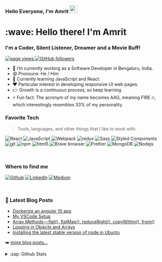 ### Hello Everyone, I'm Amrit <img src="https://media.giphy.com/media/hvRJCLFzcasrR4ia7z/giphy.gif" width="25px">
<h1 align="left">:wave: Hello there! I'm Amrit </h1>

<h3 align="left">I'm a Coder, Silent Listener, Dreamer and a Movie Buff!</h3>

<p align="left">
  <a href="https://github.com/aamrits/aamrits">
    <img src="https://komarev.com/ghpvc/?username=aamrits" alt="page views" />
  </a>
  <a href="https://github.com/aamrits?tab=followers">
    <img alt="GitHub followers" src="https://img.shields.io/github/followers/MacroPower?color=green&logo=github">
  </a>
</p>

- 🔭 I’m currently working as a Software Developer in Bengaluru, India. <br/>
- 😄 Pronouns: He / Him
- 🌱 Currently learning JavaScript and React. <br />
- ❤️ Particular interest in developing responsive UI web pages. <br/>
- 👉 Growth is a continuous process, so keep learning <br/>
- ⚡ Fun fact: The acronym of my name becomes AAG, meaning FIRE 🔥, which interestingly resembles 33% of my personality <br/>

<h3>Favorite Tech</h3>

> Tools, languages, and other things that I like to work with.

<p>
  <img alt="React" src="https://img.shields.io/badge/-React-45b8d8?style=flat-square&logo=react&logoColor=white" />
  <img alt="JavaScript" src="https://img.shields.io/badge/-JavaScript-F7B93E?style=flat-square&logo=javascript&logoColor=white" />
  <img alt="Webpack" src="https://img.shields.io/badge/-Webpack-8DD6F9?style=flat-square&logo=webpack&logoColor=white" /> 
  <img alt="redux" src="https://img.shields.io/badge/-Redux-764ABC?style=flat-square&logo=redux&logoColor=white" />
  <img alt="Sass" src="https://img.shields.io/badge/-Sass-CC6699?style=flat-square&logo=sass&logoColor=white" />
  <img alt="Styled Components" src="https://img.shields.io/badge/-Styled_Components-db7092?style=flat-square&logo=styled-components&logoColor=white" />
  <img alt="git" src="https://img.shields.io/badge/-Git-F05032?style=flat-square&logo=git&logoColor=white" />
  <img alt="npm" src="https://img.shields.io/badge/-NPM-CB3837?style=flat-square&logo=npm&logoColor=white" />
  <img alt="html5" src="https://img.shields.io/badge/-HTML5-E34F26?style=flat-square&logo=html5&logoColor=white" />
  <img alt="Brave browser" src="https://img.shields.io/badge/-Brave_Browser-FB542B?style=flat-square&logo=brave&logoColor=white" />
  <img alt="Prettier" src="https://img.shields.io/badge/-Prettier-F7B93E?style=flat-square&logo=prettier&logoColor=white" />
  <img alt="MongoDB" src="https://img.shields.io/badge/-MongoDB-13aa52?style=flat-square&logo=mongodb&logoColor=white" />
  <img alt="Nodejs" src="https://img.shields.io/badge/-Nodejs-43853d?style=flat-square&logo=Node.js&logoColor=white" />
</p>

<br />

<h3>Where to find me</h3>
<p><a href="https://github.com/aamrits" target="_blank"><img alt="Github" src="https://img.shields.io/badge/GitHub-%2312100E.svg?&style=for-the-badge&logo=Github&logoColor=white" /></a> <a href="https://www.linkedin.com/in/amrit-gandhi-b9b8416a/" target="_blank"><img alt="LinkedIn" src="https://img.shields.io/badge/linkedin-%230077B5.svg?&style=for-the-badge&logo=linkedin&logoColor=white" /></a> <a href="https://medium.com/@aamrits" target="_blank"><img alt="Medium" src="https://img.shields.io/badge/medium-%2312100E.svg?&style=for-the-badge&logo=medium&logoColor=white" /></a>
</p>

<br />

### 📕 Latest Blog Posts

<!-- BLOG-POST-LIST:START -->
- [Dockerize an angular 10 app](https://medium.com/codingandlearning/dockerize-an-angular-10-app-c7fb5f179ad1?source=rss-e4e2d5c2a0b4------2)
- [My VSCode Setup](https://medium.com/codingandlearning/my-vscode-setup-b5d34d1bcbd8?source=rss-e4e2d5c2a0b4------2)
- [Array Methods — flat(), flatMap(), reduceRight(), copyWithin(), from()](https://medium.com/codingandlearning/array-methods-flat-flatmap-reduceright-copywithin-from-241f42e500f0?source=rss-e4e2d5c2a0b4------2)
- [Looping in Objects and Arrays](https://medium.com/codingandlearning/looping-in-objects-and-arrays-7f44e91e98e9?source=rss-e4e2d5c2a0b4------2)
- [Installing the latest stable version of node in Ubuntu](https://medium.com/codingandlearning/installing-the-latest-stable-version-of-node-in-ubuntu-d8c7fdcea2a6?source=rss-e4e2d5c2a0b4------2)
<!-- BLOG-POST-LIST:END -->

➡️ [more blog posts...](https://medium.com/codingandlearning)

<details>
  <summary>:zap: Github Stats</summary>
  
  <img align="left" alt="aamrit's Github Stats" src="https://github-readme-stats.vercel.app/api?username=aamrits&&show_icons=true&hide_border=true" />

  [![Top Langs](https://github-readme-stats.vercel.app/api/top-langs/?username=aamrits&layout=compact)](https://github.com/aamrits)

</details>

[website]: https://medium.com/codingandlearning
[linkedin]: https://www.linkedin.com/in/amrit-gandhi-b9b8416a/

